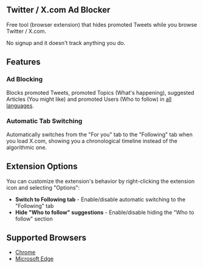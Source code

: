 ## Twitter / X.com Ad Blocker

Free tool (browser extension) that hides promoted Tweets while you browse Twitter / X.com.

No signup and it doesn't track anything you do.

## Features

### Ad Blocking
Blocks promoted Tweets, promoted Topics (What's happening), suggested Articles (You might like) and promoted Users (Who to follow) in [all languages](https://github.com/ryanckulp/twitter_ad_blocker/pull/18).

### Automatic Tab Switching
Automatically switches from the "For you" tab to the "Following" tab when you load X.com, showing you a chronological timeline instead of the algorithmic one.

## Extension Options

You can customize the extension's behavior by right-clicking the extension icon and selecting "Options":

- **Switch to Following tab** - Enable/disable automatic switching to the "Following" tab
- **Hide "Who to follow" suggestions** - Enable/disable hiding the "Who to follow" section

## Supported Browsers

- [Chrome](https://chrome.google.com/webstore/detail/hide-twitter-ads-block-pr/bapmhjebfdbdpjjfafnkfidijkjlkakf?hl=en)
- [Microsoft Edge](https://microsoftedge.microsoft.com/addons/detail/hide-twitter-ads-block-/cmnfoolkmkhjkjppnnijolhblhkefmck)
